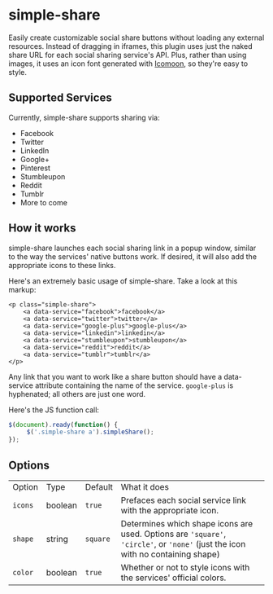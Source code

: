 simple-share
============

Easily create customizable social share buttons without loading any external resources. Instead of dragging in iframes, this plugin uses just the naked share URL for each social sharing service's API. Plus, rather than using images, it uses an icon font generated with [Icomoon](http://keyamoon.com/icomoon), so they're easy to style.

Supported Services
------------------

Currently, simple-share supports sharing via:
* Facebook
* Twitter
* LinkedIn
* Google+
* Pinterest
* Stumbleupon
* Reddit
* Tumblr
* More to come

How it works
------------

simple-share launches each social sharing link in a popup window, similar to the way the services' native buttons work. If desired, it will also add the appropriate icons to these links.

Here's an extremely basic usage of simple-share. Take a look at this markup:

    <p class="simple-share">
        <a data-service="facebook">facebook</a>
        <a data-service="twitter">twitter</a>
        <a data-service="google-plus">google-plus</a>
        <a data-service="linkedin">linkedin</a>
        <a data-service="stumbleupon">stumbleupon</a>
        <a data-service="reddit">reddit</a>
        <a data-service="tumblr">tumblr</a>
    </p>
    
Any link that you want to work like a share button should have a data-service attribute containing the name of the service. `google-plus` is hyphenated; all others are just one word.

Here's the JS function call:

```javascript
$(document).ready(function() {
	 $('.simple-share a').simpleShare();
});
```

Options
-------

<table>
	<tr>
		<td>Option</td>
		<td>Type</td>
		<td>Default</td>
		<td>What it does</td>
	</tr>
	<tr>
		<td><code>icons</code></td>
		<td>boolean</td>
		<td><code>true</code></td>
		<td>Prefaces each social service link with the appropriate icon.</td>
	</tr>
	<tr>
		<td><code>shape</code></td>
		<td>string</td>
		<td><code>square</code></td>
		<td>Determines which shape icons are used. Options are <code>'square'</code>, <code>'circle'</code>, or <code>'none'</code> (just the icon with no containing shape)</td>
	</tr>
	<tr>
		<td><code>color</code></td>
		<td>boolean</td>
		<td><code>true</code></td>
		<td>Whether or not to style icons with the services' official colors.</td>
	</tr>
</table>